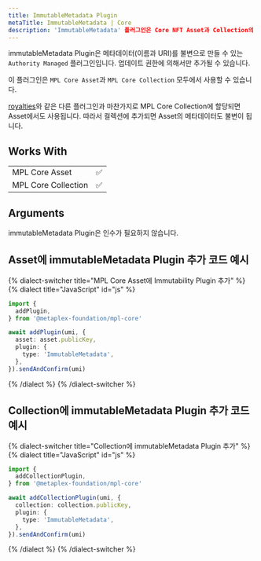 ```yaml
---
title: ImmutableMetadata Plugin
metaTitle: ImmutableMetadata | Core
description: 'ImmutableMetadata' 플러그인은 Core NFT Asset과 Collection의 메타데이터를 불변으로 만듭니다.
---
```


immutableMetadata Plugin은 메타데이터(이름과 URI)를 불변으로 만들 수 있는 `Authority Managed` 플러그인입니다. 업데이트 권한에 의해서만 추가될 수 있습니다.

이 플러그인은 `MPL Core Asset`과 `MPL Core Collection` 모두에서 사용할 수 있습니다.

[royalties](/core/plugins/royalties)와 같은 다른 플러그인과 마찬가지로 MPL Core Collection에 할당되면 Asset에서도 사용됩니다. 따라서 컬렉션에 추가되면 Asset의 메타데이터도 불변이 됩니다.

## Works With

|                     |     |
| ------------------- | --- |
| MPL Core Asset      | ✅  |
| MPL Core Collection | ✅  |

## Arguments

immutableMetadata Plugin은 인수가 필요하지 않습니다.

## Asset에 immutableMetadata Plugin 추가 코드 예시

{% dialect-switcher title="MPL Core Asset에 Immutability Plugin 추가" %}
{% dialect title="JavaScript" id="js" %}

```ts
import {
  addPlugin,
} from '@metaplex-foundation/mpl-core'

await addPlugin(umi, {
  asset: asset.publicKey,
  plugin: {
    type: 'ImmutableMetadata',
  },
}).sendAndConfirm(umi)
```

{% /dialect %}
{% /dialect-switcher %}

## Collection에 immutableMetadata Plugin 추가 코드 예시

{% dialect-switcher title="Collection에 immutableMetadata Plugin 추가" %}
{% dialect title="JavaScript" id="js" %}

```ts
import {
  addCollectionPlugin,
} from '@metaplex-foundation/mpl-core'

await addCollectionPlugin(umi, {
  collection: collection.publicKey,
  plugin: {
    type: 'ImmutableMetadata',
  },
}).sendAndConfirm(umi)
```

{% /dialect %}
{% /dialect-switcher %}